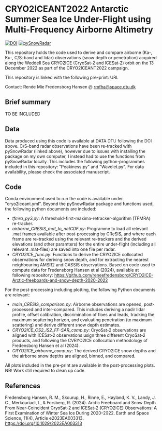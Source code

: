 # CRYO2ICEANT2022 Antarctic Summer Sea Ice Under-Flight using Multi-Frequency Airborne Altimetry
[![DOI](https://badgen.net/badge/DATA/10.11583%2FDTU.26732227/red)](https://figshare.com/s/9626392bca7b9c2a32e9) [![pySnowRadar](https://badgen.net/badge/pySnowRadar/10.5281%2Fzenodo.4071947/blue)](https://github.com/kingjml/pySnowRadar)

This repository holds the code used to derive and compare airborne (Ka-, Ku-, C/S-band and lidar) observations (snow depth or penetration) acquired along the Weddell Sea CRYO2ICE (CryoSat-2 and ICESat-2) orbit on the 13 December 2022 as part of the CRYO2ICEANT2022 campaign. 

This repository is linked with the following pre-print: URL

Contact: Renée Mie Fredensborg Hansen @ rmfha@space.dtu.dk

## Brief summary 
TO BE INCLUDED 

## Data
Data produced using this code is available at DATA DTU following the DOI above. 
C/S-band radar observations have been re-tracked with pySnowRadar (linked above), however due to issues with installing the package on my own computer, I instead had to use the functions from pySnowRadar locally. This includes the following python-programmes included in this repository: "Peakiness.py" and "Wavelet.py".
For data availability, please check the associated manuscript.

## Code
Conda environment used to run the code is available under "cryo2iceant.yml". Beyond the pySnowRadar package and functions used, the following python documents are included: 
- _tfmra_py3.py_: A threshold-first-maxima-retracker-algorithm (TFMRA) re-tracker.
- _airborne_CRESIS_mat_to_netCDF.py_: Programme to load all relevant .mat frames available after post-processing by CReSIS, and where each frame are re-tracked using the relevant re-trackers and the derived elevations (and other paramters) for the entire under-flight (including all relevant .mat-files) are saved into one file per radar.
- _CRYO2ICE_func.py_: Functions to derive the CRYO2ICE collocated observations for deriving snow depth, and for extracting the nearest neighbouring AMSR2 and CASSIS observations. Based on code used to compute data for Fredensborg Hansen et al (2024), available at following repository: https://github.com/reneefredensborg/CRYO2ICE-Arctic-freeboards-and-snow-depth-2020-2022

For the post-processing including plotting, the following Python documents are relevant:
- _main_CRESIS_comparison.py_: Airborne observations are opened, post-processed and inter-compared. This includes deriving a nadir lidar profile, offset calibration, discrimination of floes and leads, tracking the maximum scattering horizon, and evaluating penetration (to maximum scattering) and derive different snow depth estimates. 
- _CRYO2ICE_CS2_IS2_FF-SAR_comp.py_: CryoSat-2 observations are aligned with ICESat-2 observations usign three different CryoSat-2 products, and following the CVRYO2ICE collocation methodology of Fredensborg Hansen et al (2024). 
- _CRYO2ICE_airborne_comp.py_: The derived CRYO2ICE snow depths and the airborne snow depths are aligned, binned, and compared.

All plots included in the pre-print are available in the post-processing plots. NB! Work still required to clean up code. 

## References
Fredensborg Hansen, R. M., Skourup, H., Rinne, E., Høyland, K. V., Landy, J. C., Merkouriadi, I., & Forsberg, R. (2024). Arctic Freeboard and Snow Depth From Near-Coincident CryoSat-2 and ICESat-2 (CRYO2ICE) Observations: A First Examination of Winter Sea Ice During 2020–2022. Earth and Space Science, 11(4), Article e2023EA003313. https://doi.org/10.1029/2023EA003313

